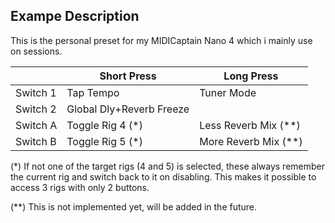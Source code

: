 ## Exampe Description

This is the personal preset for my MIDICaptain Nano 4 which i mainly use on sessions. 

|            | Short Press              | Long Press                                       |  
|------------|--------------------------|--------------------------------------------------|
| Switch 1   | Tap Tempo                | Tuner Mode                                       |
| Switch 2   | Global Dly+Reverb Freeze |                                                  |
| Switch A   | Toggle Rig 4 (*)         | Less Reverb Mix (\**)                            |
| Switch B   | Toggle Rig 5 (*)         | More Reverb Mix (\**)                            |

(\*) If not one of the target rigs (4 and 5) is selected, these always remember the current rig and switch back to it on disabling. This makes it possible to access 3 rigs with only 2 buttons.

(\**) This is not implemented yet, will be added in the future.



